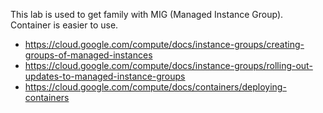 This lab is used to get family with MIG (Managed Instance Group). 
Container is easier to use. 

* https://cloud.google.com/compute/docs/instance-groups/creating-groups-of-managed-instances
* https://cloud.google.com/compute/docs/instance-groups/rolling-out-updates-to-managed-instance-groups
* https://cloud.google.com/compute/docs/containers/deploying-containers
